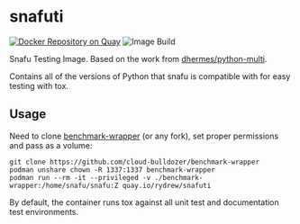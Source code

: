 # snafuti

[![Docker Repository on Quay](https://quay.io/repository/rydrew/snafuti/status "Docker Repository on Quay")](https://quay.io/repository/rydrew/snafuti)
![Image Build](https://github.com/learnitall/snafuti/actions/workflows/build.yml/badge.svg)

Snafu Testing Image. Based on the work from [dhermes/python-multi](https://github.com/dhermes/python-multi).

Contains all of the versions of Python that snafu is compatible with for easy testing with tox.

## Usage

Need to clone [benchmark-wrapper](https://github.com/cloud-bulldozer/benchmark-wrapper) (or any fork), set proper permissions and pass as a volume:

```
git clone https://github.com/cloud-bulldozer/benchmark-wrapper
podman unshare chown -R 1337:1337 benchmark-wrapper
podman run --rm -it --privileged -v ./benchmark-wrapper:/home/snafu/snafu:Z quay.io/rydrew/snafuti
```

By default, the container runs tox against all unit test and documentation test environments.
